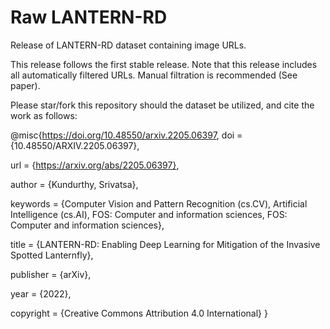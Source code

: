 # Raw LANTERN-RD

Release of LANTERN-RD dataset containing image URLs. 

This release follows the first stable release. Note that this release includes all automatically filtered URLs. Manual filtration is recommended (See paper).

Please star/fork this repository should the dataset be utilized, and cite the work as follows:

@misc{https://doi.org/10.48550/arxiv.2205.06397,
  doi = {10.48550/ARXIV.2205.06397},
  
  url = {https://arxiv.org/abs/2205.06397},
  
  author = {Kundurthy, Srivatsa},
  
  keywords = {Computer Vision and Pattern Recognition (cs.CV), Artificial Intelligence (cs.AI), FOS: Computer and information sciences, FOS: Computer and information sciences},
  
  title = {LANTERN-RD: Enabling Deep Learning for Mitigation of the Invasive Spotted Lanternfly},
  
  publisher = {arXiv},
  
  year = {2022},
  
  copyright = {Creative Commons Attribution 4.0 International}
}
